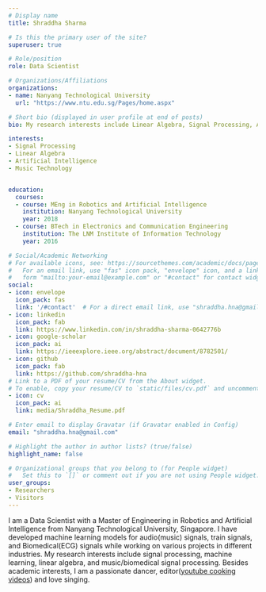```yaml
---
# Display name
title: Shraddha Sharma

# Is this the primary user of the site?
superuser: true

# Role/position
role: Data Scientist

# Organizations/Affiliations
organizations:
- name: Nanyang Technological University
  url: "https://www.ntu.edu.sg/Pages/home.aspx"

# Short bio (displayed in user profile at end of posts)
bio: My research interests include Linear Algebra, Signal Processing, Artificial Intelligence, Music Signal Processing, Machine Learning.

interests:
- Signal Processing
- Linear Algebra
- Artificial Intelligence
- Music Technology


education:
  courses:
  - course: MEng in Robotics and Artificial Intelligence
    institution: Nanyang Technological University
    year: 2018
  - course: BTech in Electronics and Communication Engineering
    institution: The LNM Institute of Information Technology
    year: 2016

# Social/Academic Networking
# For available icons, see: https://sourcethemes.com/academic/docs/page-builder/#icons
#   For an email link, use "fas" icon pack, "envelope" icon, and a link in the
#   form "mailto:your-email@example.com" or "#contact" for contact widget.
social:
- icon: envelope
  icon_pack: fas
  link: '/#contact'  # For a direct email link, use "shraddha.hna@gmail.com".
- icon: linkedin
  icon_pack: fab
  link: https://www.linkedin.com/in/shraddha-sharma-0642776b
- icon: google-scholar
  icon_pack: ai
  link: https://ieeexplore.ieee.org/abstract/document/8782501/
- icon: github
  icon_pack: fab
  link: https://github.com/shraddha-hna
# Link to a PDF of your resume/CV from the About widget.
# To enable, copy your resume/CV to `static/files/cv.pdf` and uncomment the lines below.
- icon: cv
  icon_pack: ai
  link: media/Shraddha_Resume.pdf

# Enter email to display Gravatar (if Gravatar enabled in Config)
email: "shraddha.hna@gmail.com"

# Highlight the author in author lists? (true/false)
highlight_name: false

# Organizational groups that you belong to (for People widget)
#   Set this to `[]` or comment out if you are not using People widget.
user_groups:
- Researchers
- Visitors
---
```


I am a Data Scientist with a Master of Engineering in Robotics and Artificial Intelligence from Nanyang Technological University, Singapore. I have developed machine learning models for audio(music) signals, train signals, and Biomedical(ECG) signals while working on various projects in different industries. My research interests include signal processing, machine learning, linear algebra, and music/biomedical signal processing. Besides academic interests, I am a passionate dancer, editor([youtube cooking videos](https://youtube.com/@TwoStatesRasoi?si=yQD8GpNS0pNgFs5F)) and love singing.
